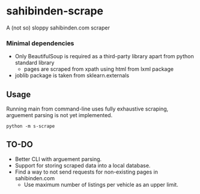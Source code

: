 # sahibinden-scrape
A (not so) sloppy sahibinden.com scraper

### Minimal dependencies
- Only BeautifulSoup is required as a third-party library apart from python standard library
    - pages are scraped from xpath using html from lxml package
- joblib package is taken from sklearn.externals

## Usage
Running main from command-line uses fully exhaustive scraping, arguement parsing is not yet implemented.
```
python -m s-scrape
```
## TO-DO
- Better CLI with arguement parsing.
- Support for storing scraped data into a local database.
- Find a way to not send requests for non-existing pages in sahibinden.com
    - Use maximum number of listings per vehicle as an upper limit.
